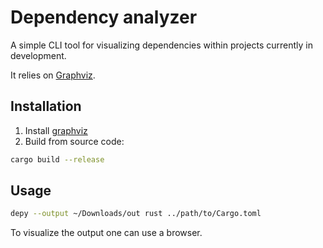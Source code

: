 # Dependency analyzer

A simple CLI tool for visualizing dependencies within projects currently in development.

It relies on [Graphviz](https://graphviz.org/).

## Installation
1. Install [graphviz](https://graphviz.org/download/)
2. Build from source code:
```bash
cargo build --release
```

## Usage
```bash
depy --output ~/Downloads/out rust ../path/to/Cargo.toml
```
To visualize the output one can use a browser.
